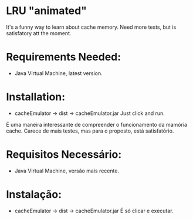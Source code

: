 # LRU "animated"
It's a funny way to learn about cache memory.
Need more tests, but is satisfatory att the moment.

# Requirements Needed:
* Java Virtual Machine, latest version.

# Installation:
* cacheEmulator -> dist -> cacheEmulator.jar
Just click and run.

É uma maneira interessante de compreender o funcionamento da mamória cache.
Carece de mais testes, mas para o proposto, está satisfatório.


# Requisitos Necessário:
* Java Virtual Machine, versão mais recente.

# Instalação:
* cacheEmulator -> dist -> cacheEmulator.jar
É só clicar e executar.


